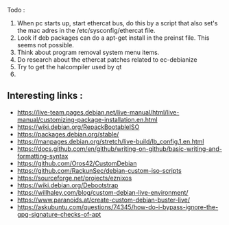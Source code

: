 Todo :

1. When pc starts up, start ethercat bus, do this by a script that also set's the mac adres in the /etc/sysconfig/ethercat file.
2. Look if deb packages can do a apt-get install in the preinst file. This seems not possible. 
3. Think about program removal system menu items.
4. Do research about the ethercat patches related to ec-debianize
5. Try to get the halcompiler used by qt
6. 


## Interesting links :
- https://live-team.pages.debian.net/live-manual/html/live-manual/customizing-package-installation.en.html
- https://wiki.debian.org/RepackBootableISO
- https://packages.debian.org/stable/
- https://manpages.debian.org/stretch/live-build/lb_config.1.en.html
- https://docs.github.com/en/github/writing-on-github/basic-writing-and-formatting-syntax
- https://github.com/Oros42/CustomDebian 
- https://github.com/RackunSec/debian-custom-iso-scripts 
- https://sourceforge.net/projects/eznixos 
- https://wiki.debian.org/Debootstrap
- https://willhaley.com/blog/custom-debian-live-environment/
- https://www.paranoids.at/create-custom-debian-buster-live/
- https://askubuntu.com/questions/74345/how-do-i-bypass-ignore-the-gpg-signature-checks-of-apt

